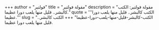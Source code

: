 +++
author = "فولتير"
title = "مقولة فولتير"
description = "مقولة فولتير: الكتب كالبشر.. قليل منها يلعب دورا عظيما."
quote = '''الكتب كالبشر.. قليل منها يلعب دورا عظيما.''' 
slug = "الكتب-كالبشر-قليل-منها-يلعب-دورا-عظيما"
+++
الكتب كالبشر.. قليل منها يلعب دورا عظيما.
